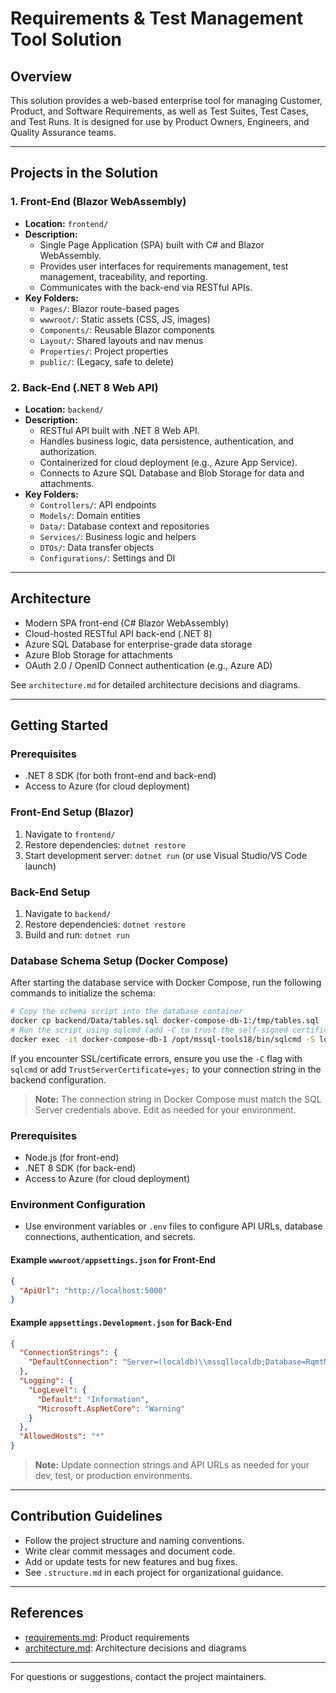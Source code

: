 # Requirements & Test Management Tool Solution

## Overview

This solution provides a web-based enterprise tool for managing Customer, Product, and Software Requirements, as well as Test Suites, Test Cases, and Test Runs. It is designed for use by Product Owners, Engineers, and Quality Assurance teams.

---

## Projects in the Solution


### 1. Front-End (Blazor WebAssembly)

- **Location:** `frontend/`
- **Description:**
  - Single Page Application (SPA) built with C# and Blazor WebAssembly.
  - Provides user interfaces for requirements management, test management, traceability, and reporting.
  - Communicates with the back-end via RESTful APIs.
- **Key Folders:**
  - `Pages/`: Blazor route-based pages
  - `wwwroot/`: Static assets (CSS, JS, images)
  - `Components/`: Reusable Blazor components
  - `Layout/`: Shared layouts and nav menus
  - `Properties/`: Project properties
  - `public/`: (Legacy, safe to delete)

### 2. Back-End (.NET 8 Web API)

- **Location:** `backend/`
- **Description:**
  - RESTful API built with .NET 8 Web API.
  - Handles business logic, data persistence, authentication, and authorization.
  - Containerized for cloud deployment (e.g., Azure App Service).
  - Connects to Azure SQL Database and Blob Storage for data and attachments.
- **Key Folders:**
  - `Controllers/`: API endpoints
  - `Models/`: Domain entities
  - `Data/`: Database context and repositories
  - `Services/`: Business logic and helpers
  - `DTOs/`: Data transfer objects
  - `Configurations/`: Settings and DI

---


## Architecture

- Modern SPA front-end (C# Blazor WebAssembly)
- Cloud-hosted RESTful API back-end (.NET 8)
- Azure SQL Database for enterprise-grade data storage
- Azure Blob Storage for attachments
- OAuth 2.0 / OpenID Connect authentication (e.g., Azure AD)

See `architecture.md` for detailed architecture decisions and diagrams.

---

## Getting Started


### Prerequisites

- .NET 8 SDK (for both front-end and back-end)
- Access to Azure (for cloud deployment)



### Front-End Setup (Blazor)

1. Navigate to `frontend/`
2. Restore dependencies: `dotnet restore`
3. Start development server: `dotnet run` (or use Visual Studio/VS Code launch)


### Back-End Setup

1. Navigate to `backend/`
2. Restore dependencies: `dotnet restore`
3. Build and run: `dotnet run`

### Database Schema Setup (Docker Compose)

After starting the database service with Docker Compose, run the following commands to initialize the schema:

```sh
# Copy the schema script into the database container
docker cp backend/Data/tables.sql docker-compose-db-1:/tmp/tables.sql
# Run the script using sqlcmd (add -C to trust the self-signed certificate)
docker exec -it docker-compose-db-1 /opt/mssql-tools18/bin/sqlcmd -S localhost -U sa -P Your_password123 -d master -i /tmp/tables.sql -C
```

If you encounter SSL/certificate errors, ensure you use the `-C` flag with `sqlcmd` or add `TrustServerCertificate=yes;` to your connection string in the backend configuration.

> **Note:** The connection string in Docker Compose must match the SQL Server credentials above. Edit as needed for your environment.

### Prerequisites

- Node.js (for front-end)
- .NET 8 SDK (for back-end)
- Access to Azure (for cloud deployment)

### Environment Configuration

- Use environment variables or `.env` files to configure API URLs, database connections, authentication, and secrets.


#### Example `wwwroot/appsettings.json` for Front-End
```json
{
  "ApiUrl": "http://localhost:5000"
}
```

#### Example `appsettings.Development.json` for Back-End
```json
{
  "ConnectionStrings": {
    "DefaultConnection": "Server=(localdb)\\mssqllocaldb;Database=RqmtMgmtDb;Trusted_Connection=True;"
  },
  "Logging": {
    "LogLevel": {
      "Default": "Information",
      "Microsoft.AspNetCore": "Warning"
    }
  },
  "AllowedHosts": "*"
}
```

> **Note:** Update connection strings and API URLs as needed for your dev, test, or production environments.

---

## Contribution Guidelines

- Follow the project structure and naming conventions.
- Write clear commit messages and document code.
- Add or update tests for new features and bug fixes.
- See `.structure.md` in each project for organizational guidance.

---

## References

- [requirements.md](requirements.md): Product requirements
- [architecture.md](architecture.md): Architecture decisions and diagrams

---

For questions or suggestions, contact the project maintainers.
